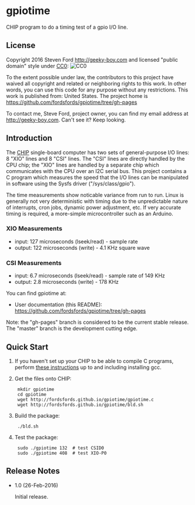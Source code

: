 # gpiotime
CHIP program to do a timing test of a gpio I/O line.

## License

Copyright 2016 Steven Ford http://geeky-boy.com and licensed
"public domain" style under
[CC0](http://creativecommons.org/publicdomain/zero/1.0/): 
![CC0](https://licensebuttons.net/p/zero/1.0/88x31.png "CC0")

To the extent possible under law, the contributors to this project have
waived all copyright and related or neighboring rights to this work.
In other words, you can use this code for any purpose without any
restrictions.  This work is published from: United States.  The project home
is https://github.com/fordsfords/gpiotime/tree/gh-pages

To contact me, Steve Ford, project owner, you can find my email address
at http://geeky-boy.com.  Can't see it?  Keep looking.

## Introduction

The [CHIP](http://getchip.com/) single-board computer has two sets of general-purpose I/O lines: 8 "XIO" lines and 8 "CSI" lines.  The "CSI" lines are directly handled by the CPU chip; the "XIO" lines are handled by a separate chip which communicates with the CPU over an I2C serial bus.  This project contains a C program which measures the speed that the I/O lines can be manipulated in software using the Sysfs driver ("/sys/class/gpio").

The time measurements show noticable variance from run to run.  Linux is generally not very deterministic with timing due to the unpredictable nature of interrupts, cron jobs, dynamic power adjustment, etc.  If very accurate timing is required, a more-simple microcontroller such as an Arduino.

### XIO Measurements

* input: 127 microseconds (lseek/read) - sample rate
* output: 122 microseconds (write) - 4.1 KHz square wave

### CSI Measurements

* input: 6.7 microseconds (lseek/read) - sample rate of 149 KHz
* output: 2.8 microseconds (write) - 178 KHz

You can find gpiotime at:

* User documentation (this README): https://github.com/fordsfords/gpiotime/tree/gh-pages

Note: the "gh-pages" branch is considered to be the current stable release.  The "master" branch is the development cutting edge.

## Quick Start

1. If you haven't set up your CHIP to be able to compile C programs, perform [these instructions](http://wiki.geeky-boy.com/w/index.php?title=CHIP_do_once) up to and including installing gcc.

2. Get the files onto CHIP:

        mkdir gpiotime
        cd gpiotime
        wget http://fordsfords.github.io/gpiotime/gpiotime.c
        wget http://fordsfords.github.io/gpiotime/bld.sh

3. Build the package:

        ./bld.sh

4. Test the package:

        sudo ./gpiotime 132  # test CSID0
        sudo ./gpiotime 408  # test XIO-P0

## Release Notes

* 1.0 (26-Feb-2016)

    Initial release.
